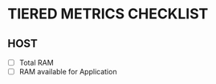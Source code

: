 TIERED METRICS CHECKLIST
========================

HOST
----
- [ ] Total RAM
- [ ] RAM available for Application
